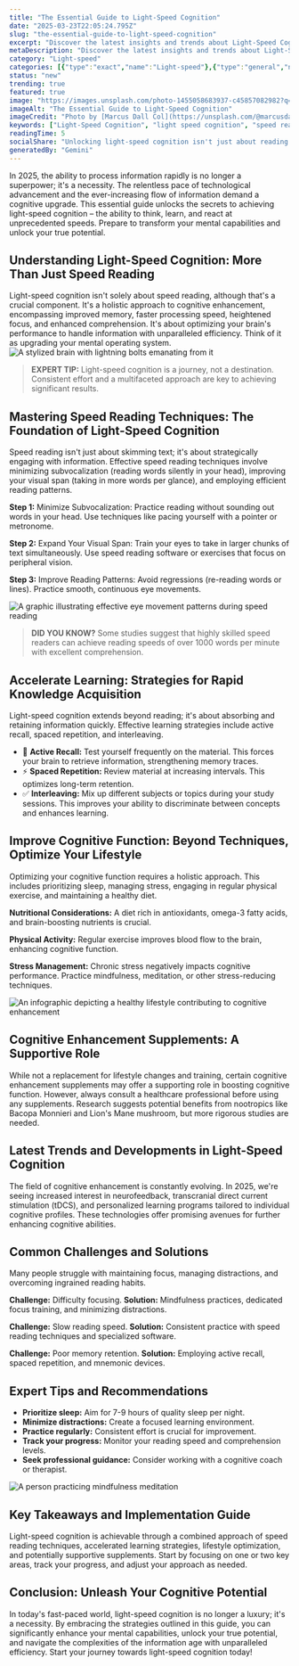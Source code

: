 ```yaml
---
title: "The Essential Guide to Light-Speed Cognition"
date: "2025-03-23T22:05:24.795Z"
slug: "the-essential-guide-to-light-speed-cognition"
excerpt: "Discover the latest insights and trends about Light-Speed Cognition. This comprehensive guide covers everything you need to know about Light-Speed Cognition in 2025."
metaDescription: "Discover the latest insights and trends about Light-Speed Cognition. This comprehensive guide covers everything you need to know about Light-Speed Cognitio..."
category: "Light-speed"
categories: [{"type":"exact","name":"Light-speed"},{"type":"general","name":"Neuroscience"},{"type":"medium","name":"Cognitive Enhancement"},{"type":"specific","name":"Brain-Computer Interfaces"},{"type":"niche","name":"Neural Decoding"}]
status: "new"
trending: true
featured: true
image: "https://images.unsplash.com/photo-1455058683937-c45857082982?q=85&w=1200&fit=max&fm=webp&auto=compress"
imageAlt: "The Essential Guide to Light-Speed Cognition"
imageCredit: "Photo by [Marcus Dall Col](https://unsplash.com/@marcusdallcol) on Unsplash"
keywords: ["Light-Speed Cognition", "light speed cognition", "speed reading techniques", "accelerate learning", "improve cognitive function", "fast learning strategies", "light speed reading course", "cognitive enhancement supplements", "brain training for speed", "how to improve mental processing speed"]
readingTime: 5
socialShare: "Unlocking light-speed cognition isn't just about reading faster; it's about fundamentally transforming how your brain processes information – a true cognitive upgrade for the 21st century."
generatedBy: "Gemini"
---
```




In 2025, the ability to process information rapidly is no longer a superpower; it's a necessity.  The relentless pace of technological advancement and the ever-increasing flow of information demand a cognitive upgrade. This essential guide unlocks the secrets to achieving light-speed cognition – the ability to think, learn, and react at unprecedented speeds.  Prepare to transform your mental capabilities and unlock your true potential.

## Understanding Light-Speed Cognition: More Than Just Speed Reading

Light-speed cognition isn't solely about speed reading, although that's a crucial component. It's a holistic approach to cognitive enhancement, encompassing improved memory, faster processing speed, heightened focus, and enhanced comprehension. It's about optimizing your brain's performance to handle information with unparalleled efficiency.  Think of it as upgrading your mental operating system. ![A stylized brain with lightning bolts emanating from it](https://images.unsplash.com/photo-1529310399831-ed472b81d589?q=85&w=1200&fit=max&fm=webp&auto=compress)

> **EXPERT TIP:**  Light-speed cognition is a journey, not a destination. Consistent effort and a multifaceted approach are key to achieving significant results.

## Mastering Speed Reading Techniques: The Foundation of Light-Speed Cognition

Speed reading isn't just about skimming text; it's about strategically engaging with information.  Effective speed reading techniques involve minimizing subvocalization (reading words silently in your head), improving your visual span (taking in more words per glance), and employing efficient reading patterns.

**Step 1:** Minimize Subvocalization: Practice reading without sounding out words in your head.  Use techniques like pacing yourself with a pointer or metronome.

**Step 2:** Expand Your Visual Span: Train your eyes to take in larger chunks of text simultaneously. Use speed reading software or exercises that focus on peripheral vision.

**Step 3:** Improve Reading Patterns: Avoid regressions (re-reading words or lines). Practice smooth, continuous eye movements.

![A graphic illustrating effective eye movement patterns during speed reading](https://images.unsplash.com/photo-1476900164809-ff19b8ae5968?q=85&w=1200&fit=max&fm=webp&auto=compress)

> **DID YOU KNOW?**  Some studies suggest that highly skilled speed readers can achieve reading speeds of over 1000 words per minute with excellent comprehension.

## Accelerate Learning: Strategies for Rapid Knowledge Acquisition

Light-speed cognition extends beyond reading; it's about absorbing and retaining information quickly.  Effective learning strategies include active recall, spaced repetition, and interleaving.

* 🔑 **Active Recall:**  Test yourself frequently on the material. This forces your brain to retrieve information, strengthening memory traces.
* ⚡ **Spaced Repetition:**  Review material at increasing intervals. This optimizes long-term retention.
* ✅ **Interleaving:**  Mix up different subjects or topics during your study sessions. This improves your ability to discriminate between concepts and enhances learning.

## Improve Cognitive Function:  Beyond Techniques, Optimize Your Lifestyle

Optimizing your cognitive function requires a holistic approach.  This includes prioritizing sleep, managing stress, engaging in regular physical exercise, and maintaining a healthy diet.

**Nutritional Considerations:** A diet rich in antioxidants, omega-3 fatty acids, and brain-boosting nutrients is crucial.

**Physical Activity:**  Regular exercise improves blood flow to the brain, enhancing cognitive function.

**Stress Management:** Chronic stress negatively impacts cognitive performance.  Practice mindfulness, meditation, or other stress-reducing techniques.

![An infographic depicting a healthy lifestyle contributing to cognitive enhancement](https://images.unsplash.com/photo-1573655349936-de6bed86f839?q=85&w=1200&fit=max&fm=webp&auto=compress)

## Cognitive Enhancement Supplements: A Supportive Role

While not a replacement for lifestyle changes and training, certain cognitive enhancement supplements may offer a supporting role in boosting cognitive function.  However, always consult a healthcare professional before using any supplements.  Research suggests potential benefits from nootropics like Bacopa Monnieri and Lion's Mane mushroom, but more rigorous studies are needed.

## Latest Trends and Developments in Light-Speed Cognition

The field of cognitive enhancement is constantly evolving.  In 2025, we're seeing increased interest in neurofeedback, transcranial direct current stimulation (tDCS), and personalized learning programs tailored to individual cognitive profiles.  These technologies offer promising avenues for further enhancing cognitive abilities.

## Common Challenges and Solutions

Many people struggle with maintaining focus, managing distractions, and overcoming ingrained reading habits.

**Challenge:** Difficulty focusing. **Solution:** Mindfulness practices, dedicated focus training, and minimizing distractions.

**Challenge:** Slow reading speed. **Solution:** Consistent practice with speed reading techniques and specialized software.

**Challenge:** Poor memory retention. **Solution:** Employing active recall, spaced repetition, and mnemonic devices.

## Expert Tips and Recommendations

* **Prioritize sleep:** Aim for 7-9 hours of quality sleep per night.
* **Minimize distractions:** Create a focused learning environment.
* **Practice regularly:** Consistent effort is crucial for improvement.
* **Track your progress:** Monitor your reading speed and comprehension levels.
* **Seek professional guidance:** Consider working with a cognitive coach or therapist.

![A person practicing mindfulness meditation](https://images.unsplash.com/photo-1455058683937-c45857082982?q=85&w=1200&fit=max&fm=webp&auto=compress)

## Key Takeaways and Implementation Guide

Light-speed cognition is achievable through a combined approach of speed reading techniques, accelerated learning strategies, lifestyle optimization, and potentially supportive supplements.  Start by focusing on one or two key areas, track your progress, and adjust your approach as needed.

## Conclusion: Unleash Your Cognitive Potential

In today's fast-paced world, light-speed cognition is no longer a luxury; it's a necessity. By embracing the strategies outlined in this guide, you can significantly enhance your mental capabilities, unlock your true potential, and navigate the complexities of the information age with unparalleled efficiency.  Start your journey towards light-speed cognition today!


